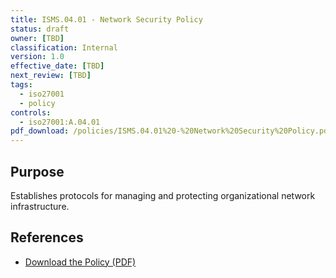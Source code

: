 ```yaml
---
title: ISMS.04.01 - Network Security Policy
status: draft
owner: [TBD]
classification: Internal
version: 1.0
effective_date: [TBD]
next_review: [TBD]
tags:
  - iso27001
  - policy
controls:
  - iso27001:A.04.01
pdf_download: /policies/ISMS.04.01%20-%20Network%20Security%20Policy.pdf
---
```


## Purpose
Establishes protocols for managing and protecting organizational network infrastructure.

## References
- [Download the Policy (PDF)](/policies/ISMS.04.01%20-%20Network%20Security%20Policy.pdf)
